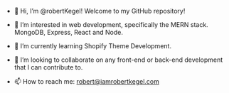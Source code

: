 - 👋 Hi, I’m @robertKegel! Welcome to my GitHub repository!

- 👀 I’m interested in web development, specifically the MERN stack.  MongoDB, Express, React and Node.
- 🌱 I’m currently learning Shopify Theme Development.  
- 💞️ I’m looking to collaborate on any front-end or back-end development that I can contribute to.
- 📫 How to reach me:  robert@iamrobertkegel.com  

<!---
robertKegel/robertKegel is a ✨ special ✨ repository because its `README.md` (this file) appears on your GitHub profile.
You can click the Preview link to take a look at your changes.
--->
